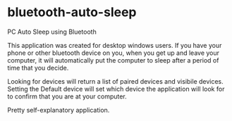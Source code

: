 # bluetooth-auto-sleep

PC Auto Sleep using Bluetooth

This application was created for desktop windows users.  If you have your phone or other bluetooth device on you, when you get up and leave your computer, it will automatically put the computer to sleep after a period of time that you decide.

Looking for devices will return a list of paired devices and visibile devices. Setting the Default device will set which device the application will look for to confirm that you are at your computer.

Pretty self-explanatory application.
